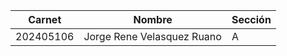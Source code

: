 |  Carnet |          Nombre          |Sección|
|---------|--------------------------|-------|
|202405106|Jorge Rene Velasquez Ruano|   A   |

